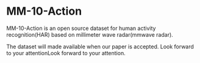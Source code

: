 # MM-10-Action
MM-10-Action is an open source dataset for human activity recognition(HAR) based on millimeter wave radar(mmwave radar). 

The dataset will made available when our paper is accepted. Look forward to your attentionLook forward to your attention.
